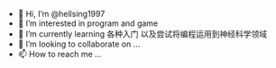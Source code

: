 - 👋 Hi, I’m @hellsing1997
- 👀 I’m interested in program and game
- 🌱 I’m currently learning 各种入门 以及尝试将编程运用到神经科学领域
- 💞️ I’m looking to collaborate on ...
- 📫 How to reach me ...

<!---
hellsing1997/hellsing1997 is a ✨ special ✨ repository because its `README.md` (this file) appears on your GitHub profile.
You can click the Preview link to take a look at your changes.
--->
